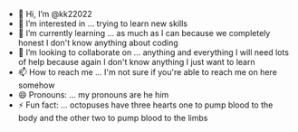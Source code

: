 - 👋 Hi, I’m @kk22022
- 👀 I’m interested in ... trying to learn new skills
- 🌱 I’m currently learning ... as much as I can because we completely honest I don't know anything about coding
- 💞️ I’m looking to collaborate on ... anything and everything I will need lots of help because again I don't know anything I just want to learn
- 📫 How to reach me ... I'm not sure if you're able to reach me on here somehow
- 😄 Pronouns: ... my pronouns are he him
- ⚡ Fun fact: ... octopuses have three hearts one to pump blood to the body and the other two to pump blood to the limbs
 
<!---
kk22022/kk22022 is a ✨ special ✨ repository because its `README.md` (this file) appears on your GitHub profile.
You can click the Preview link to take a look at your changes.
---t
